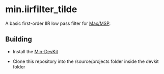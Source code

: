 # min.iirfilter_tilde

A basic first-order IIR low pass filter for [Max/MSP](https://cycling74.com/products/max).

## Building

- Install the [Min-DevKit](https://github.com/Cycling74/min-devkit#readme)

- Clone this repository into the /source/projects folder inside the devkit folder
